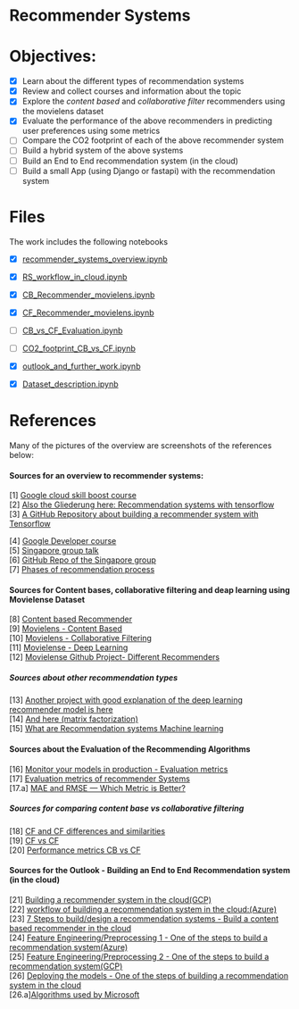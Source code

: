 # Recommender Systems

# Objectives:

- [x] Learn about the different types of recommendation systems
- [x] Review and collect courses and information about the topic 
- [x] Explore the *content based* and *collaborative filter* recommenders using the movielens dataset
- [x] Evaluate the performance of the above recommenders in predicting user preferences using some metrics
- [ ] Compare the CO2 footprint of each of the above recommender system
- [ ] Build a hybrid system of the above systems
- [ ] Build an End to End recommendation system (in the cloud)
- [ ] Build a small App (using Django or fastapi) with the recommendation system

# Files

The work includes the following notebooks

- [x] [recommender_systems_overview.ipynb](https://github.com/morschulik/recommender-system/blob/V3/Notebooks/recommender_systems_overview.ipynb) 
- [x] [RS_workflow_in_cloud.ipynb](https://github.com/morschulik/recommender-system/blob/V3/Notebooks/RS_workflow_in_cloud.ipynb) 
- [x] [CB_Recommender_movielens.ipynb](https://github.com/morschulik/recommender-system/blob/V3/Notebooks/CB_Recommender_movielens.ipynb)
- [x] [CF_Recommender_movielens.ipynb](https://github.com/morschulik/recommender-system/blob/V3/Notebooks/CF_Recommender_movielens.ipynb)
- [ ] [CB_vs_CF_Evaluation.ipynb](https://github.com/morschulik/recommender-system/blob/V3/Notebooks/CB_vs_CF_Evaluation.ipynb)
- [ ] [CO2_footprint_CB_vs_CF.ipynb](https://github.com/morschulik/recommender-system/blob/V3/Notebooks/CO2_footprint_CB_vs_CF.ipynb)
- [x] [outlook_and_further_work.ipynb](https://github.com/morschulik/recommender-system/blob/V3/Notebooks/outlook_and_further_work.ipynb) 
- [x] [Dataset_description.ipynb](https://github.com/morschulik/recommender-system/blob/V3/Notebooks/Dataset_description.ipynb)


# References



Many of the pictures of the overview are screenshots of the references below:


#### Sources for an overview to recommender systems:
<a id="1">[1]</a> [Google cloud skill boost course](https://www.cloudskillsboost.google/course_templates/39) <br>
<a id="2">[2]</a> [Also the Gliederung here: Recommendation systems with tensorflow](https://www.pluralsight.com/courses/recommendation-systems-tensorflow-google-cloud) <br>
<a id="3">[3]</a> [A GitHub Repository about building a recommender system with Tensorflow](https://github.com/GoogleCloudPlatform/tensorflow-recommendation-wals/blob/master/notebooks/Part1.ipynb) <br>

<a id="4">[4]</a> [Google Developer course](https://developers.google.com/machine-learning/recommendation/overview) <br>
<a id="5">[5]</a> [Singapore group talk ](https://www.youtube.com/watch?v=5Lm1UMogEkI) <br>
<a id="6">[6]</a> [GitHub Repo of the Singapore group](https://github.com/karthikmswamy/RecSys/blob/master/Train_RecSys.ipynb) <br>
<a id="7">[7]</a> [Phases of recommendation process](https://www.sciencedirect.com/science/article/pii/S1110866515000341)<br>

#### Sources for Content bases, collaborative filtering and deap learning using Movielense Dataset
<a id="8">[8]</a> [Content based Recommender](https://medium.com/analytics-vidhya/content-based-recommender-systems-in-python-2b330e01eb80)<br>
<a id="9">[9]</a> [Movielens - Content Based](https://www.kaggle.com/code/indralin/movielens-project-1-1-content-based)<br>
<a id="10">[10]</a> [Movielens - Collaborative Filtering](https://www.kaggle.com/code/indralin/movielens-project-1-2-collaborative-filtering)<br>
<a id="11">[11]</a> [Movielense - Deep Learning](https://www.kaggle.com/code/indralin/movielens-project-1-3-deep-learning)<br>
<a id="12">[12]</a> [Movielense Github Project- Different Recommenders](https://github.com/rposhala/Recommender-System-on-MovieLens-dataset/blob/main/README.md)<br>


##### Sources about other recommendation types
<a id="13">[13]</a> [Another project with good explanation of the deep learning recommender model is here](https://blog.codecentric.de/bigquery-ml-schnelles-training-recommendation-modell)<br>
<a id="14">[14]</a> [And here (matrix factorization)](https://medium.com/google-cloud/recommendation-systems-with-deep-learning-69e5c1772571) <br>
<a id="15">[15]</a> [What are Recommendation systems Machine learning](https://www.analyticssteps.com/blogs/what-are-recommendation-systems-machine-learning)

#### Sources about the Evaluation of the Recommending Algorithms
<a id="16">[16]</a> [Monitor your models in production - Evaluation metrics](https://neptune.ai/blog/how-to-monitor-your-models-in-production-guide)<br>
<a id="17">[17]</a> [Evaluation metrics of recommender Systems](https://neptune.ai/blog/recommender-systems-metrics )<br>
<a id ="17a"> [17.a] </a> [MAE and RMSE — Which Metric is Better?](https://medium.com/human-in-a-machine-world/mae-and-rmse-which-metric-is-better-e60ac3bde13d)

##### Sources for comparing content base vs collaborative filtering
<a id="18">[18]</a> [CF and CF differences and similarities](https://arxiv.org/pdf/1912.08932.pdf) <br>
<a id="19">[19]</a> [CF vs CF](https://analyticsindiamag.com/collaborative-filtering-vs-content-based-filtering-for-recommender-systems/) <br>
<a id="20">[20]</a> [Performance metrics CB vs CF](https://medium.com/analytics-vidhya/movie-recommender-system-using-content-based-and-collaborative-filtering-84a98b9bd98e)<br>

#### Sources for the Outlook - Building an End to End Recommendation system (in the cloud)
<a id="21">[21]</a> [Building a recommender system in the cloud(GCP)](https://cloud.google.com/recommender/docs/key-concepts?hl=en) <br>
<a id="22">[22]</a> [workflow of building a recommendation system in the cloud:(Azure)](https://learn.microsoft.com/en-us/azure/architecture/example-scenario/ai/movie-recommendations-with-machine-learning)<br>
<a id="23">[23]</a> [7 Steps to build/design a recommendation systems - Build a content based recommender in the cloud](https://learn.microsoft.com/en-us/azure/architecture/solution-ideas/articles/build-content-based-recommendation-system-using-recommender)<br>
<a id="24">[24]</a> [Feature Engineering/Preprocessing 1 - One of the steps to build a recommendation system(Azure)](https://learn.microsoft.com/en-us/azure/machine-learning/how-to-configure-auto-features#feature-engineering-and-featurization)<br>
<a id="25">[25]</a> [Feature Engineering/Preprocessing 2 - One of the steps to build a recommendation system(GCP)](https://cloud.google.com/architecture/data-preprocessing-for-ml-with-tf-transform-pt1)<br>
<a id="26">[26]</a> [Deploying the models - One of the steps of building a recommendation system in the cloud](https://cloud.google.com/ai-platform/prediction/docs/deploying-models)<br>
<a id="26a">[26.a]</a>[Algorithms used by Microsoft](https://github.com/microsoft/recommenders) 

